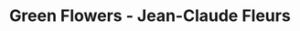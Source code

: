 ---
title: "Green Flowers - Jean-Claude Fleurs"
url: /neuville-les-dieppe/green-flowers-jean-claude-fleurs/
shop: fleuriste
---